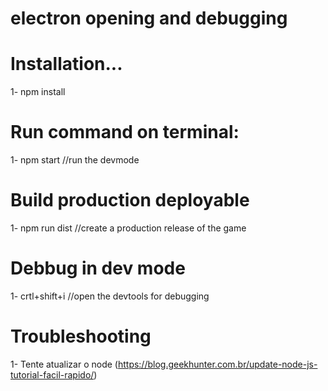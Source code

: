 # electron opening and debugging

# Installation...
1- npm install

# Run command on terminal:
1- npm start //run the devmode

# Build production deployable
1- npm run dist //create a production release of the game

# Debbug in dev mode
1- crtl+shift+i //open the devtools for debugging

# Troubleshooting

1- Tente atualizar o node (https://blog.geekhunter.com.br/update-node-js-tutorial-facil-rapido/)